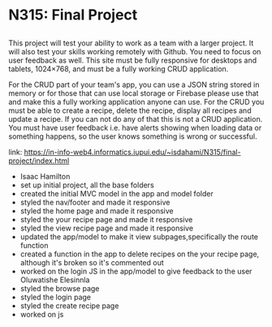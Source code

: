 # N315: Final Project

##

This project will test your ability to work as a team with a larger project. It will also test your skills working remotely with Github. You need to focus on user feedback as well. This site must be fully responsive for desktops and tablets, 1024×768, and must be a fully working CRUD application.

For the CRUD part of your team's app, you can use a JSON string stored in memory or for those that can use local storage or Firebase please use that and make this a fully working application anyone can use. For the CRUD you must be able to create a recipe, delete the recipe, display all recipes and update a recipe. If you can not do any of that this is not a CRUD application. You must have user feedback i.e. have alerts showing when loading data or something happens, so the user knows something is wrong or successful.

link: https://in-info-web4.informatics.iupui.edu/~isdahami/N315/final-project/index.html

- Isaac Hamilton 
- set up initial project, all the base folders
- created the initial MVC model in the app and model folder
- styled the nav/footer and made it responsive
- styled the home page and made it responsive
- styled the your recipe page and made it responsive
- styled the view recipe page and made it responsive
- updated the app/model to make it view subpages,specifically the route function
- created a function in the app to delete recipes on the your recipe page, although it's broken so it's commented out
- worked on the login JS in the app/model to give feedback to the user
Oluwatishe Elesinnla
- styled the browse page 
- styled the login page 
- styled the create recipe page 
- worked on js 
